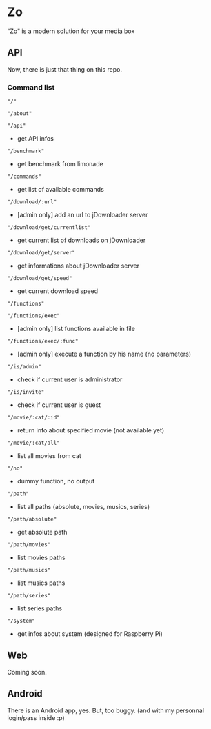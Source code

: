 Zo
==

“Zo" is a modern solution for your media box





API
---

Now, there is just that thing on this repo.



### Command list

~~~~~~~~~~~~~~~~~~~~~~~~~~~~~~~~~~~~~~~~~~~~~~~~~~~~~~~~~~~~~~~~~~~~~~~~~~~~~~~~
"/"
~~~~~~~~~~~~~~~~~~~~~~~~~~~~~~~~~~~~~~~~~~~~~~~~~~~~~~~~~~~~~~~~~~~~~~~~~~~~~~~~

~~~~~~~~~~~~~~~~~~~~~~~~~~~~~~~~~~~~~~~~~~~~~~~~~~~~~~~~~~~~~~~~~~~~~~~~~~~~~~~~
"/about"
~~~~~~~~~~~~~~~~~~~~~~~~~~~~~~~~~~~~~~~~~~~~~~~~~~~~~~~~~~~~~~~~~~~~~~~~~~~~~~~~

~~~~~~~~~~~~~~~~~~~~~~~~~~~~~~~~~~~~~~~~~~~~~~~~~~~~~~~~~~~~~~~~~~~~~~~~~~~~~~~~
"/api"
~~~~~~~~~~~~~~~~~~~~~~~~~~~~~~~~~~~~~~~~~~~~~~~~~~~~~~~~~~~~~~~~~~~~~~~~~~~~~~~~

-   get API infos



~~~~~~~~~~~~~~~~~~~~~~~~~~~~~~~~~~~~~~~~~~~~~~~~~~~~~~~~~~~~~~~~~~~~~~~~~~~~~~~~
"/benchmark"
~~~~~~~~~~~~~~~~~~~~~~~~~~~~~~~~~~~~~~~~~~~~~~~~~~~~~~~~~~~~~~~~~~~~~~~~~~~~~~~~

-   get benchmark from limonade



~~~~~~~~~~~~~~~~~~~~~~~~~~~~~~~~~~~~~~~~~~~~~~~~~~~~~~~~~~~~~~~~~~~~~~~~~~~~~~~~
"/commands"
~~~~~~~~~~~~~~~~~~~~~~~~~~~~~~~~~~~~~~~~~~~~~~~~~~~~~~~~~~~~~~~~~~~~~~~~~~~~~~~~

-   get list of available commands



~~~~~~~~~~~~~~~~~~~~~~~~~~~~~~~~~~~~~~~~~~~~~~~~~~~~~~~~~~~~~~~~~~~~~~~~~~~~~~~~
"/download/:url"
~~~~~~~~~~~~~~~~~~~~~~~~~~~~~~~~~~~~~~~~~~~~~~~~~~~~~~~~~~~~~~~~~~~~~~~~~~~~~~~~

-   [admin only] add an url to jDownloader server



~~~~~~~~~~~~~~~~~~~~~~~~~~~~~~~~~~~~~~~~~~~~~~~~~~~~~~~~~~~~~~~~~~~~~~~~~~~~~~~~
"/download/get/currentlist"
~~~~~~~~~~~~~~~~~~~~~~~~~~~~~~~~~~~~~~~~~~~~~~~~~~~~~~~~~~~~~~~~~~~~~~~~~~~~~~~~

-   get current list of downloads on jDownloader



~~~~~~~~~~~~~~~~~~~~~~~~~~~~~~~~~~~~~~~~~~~~~~~~~~~~~~~~~~~~~~~~~~~~~~~~~~~~~~~~
"/download/get/server"
~~~~~~~~~~~~~~~~~~~~~~~~~~~~~~~~~~~~~~~~~~~~~~~~~~~~~~~~~~~~~~~~~~~~~~~~~~~~~~~~

-   get informations about jDownloader server



~~~~~~~~~~~~~~~~~~~~~~~~~~~~~~~~~~~~~~~~~~~~~~~~~~~~~~~~~~~~~~~~~~~~~~~~~~~~~~~~
"/download/get/speed"
~~~~~~~~~~~~~~~~~~~~~~~~~~~~~~~~~~~~~~~~~~~~~~~~~~~~~~~~~~~~~~~~~~~~~~~~~~~~~~~~

-   get current download speed



~~~~~~~~~~~~~~~~~~~~~~~~~~~~~~~~~~~~~~~~~~~~~~~~~~~~~~~~~~~~~~~~~~~~~~~~~~~~~~~~
"/functions"
~~~~~~~~~~~~~~~~~~~~~~~~~~~~~~~~~~~~~~~~~~~~~~~~~~~~~~~~~~~~~~~~~~~~~~~~~~~~~~~~

~~~~~~~~~~~~~~~~~~~~~~~~~~~~~~~~~~~~~~~~~~~~~~~~~~~~~~~~~~~~~~~~~~~~~~~~~~~~~~~~
"/functions/exec"
~~~~~~~~~~~~~~~~~~~~~~~~~~~~~~~~~~~~~~~~~~~~~~~~~~~~~~~~~~~~~~~~~~~~~~~~~~~~~~~~

-   [admin only] list functions available in file



~~~~~~~~~~~~~~~~~~~~~~~~~~~~~~~~~~~~~~~~~~~~~~~~~~~~~~~~~~~~~~~~~~~~~~~~~~~~~~~~
"/functions/exec/:func"
~~~~~~~~~~~~~~~~~~~~~~~~~~~~~~~~~~~~~~~~~~~~~~~~~~~~~~~~~~~~~~~~~~~~~~~~~~~~~~~~

-   [admin only] execute a function by his name (no parameters)



~~~~~~~~~~~~~~~~~~~~~~~~~~~~~~~~~~~~~~~~~~~~~~~~~~~~~~~~~~~~~~~~~~~~~~~~~~~~~~~~
"/is/admin"
~~~~~~~~~~~~~~~~~~~~~~~~~~~~~~~~~~~~~~~~~~~~~~~~~~~~~~~~~~~~~~~~~~~~~~~~~~~~~~~~

-   check if current user is administrator



~~~~~~~~~~~~~~~~~~~~~~~~~~~~~~~~~~~~~~~~~~~~~~~~~~~~~~~~~~~~~~~~~~~~~~~~~~~~~~~~
"/is/invite"
~~~~~~~~~~~~~~~~~~~~~~~~~~~~~~~~~~~~~~~~~~~~~~~~~~~~~~~~~~~~~~~~~~~~~~~~~~~~~~~~

-   check if current user is guest



~~~~~~~~~~~~~~~~~~~~~~~~~~~~~~~~~~~~~~~~~~~~~~~~~~~~~~~~~~~~~~~~~~~~~~~~~~~~~~~~
"/movie/:cat/:id"
~~~~~~~~~~~~~~~~~~~~~~~~~~~~~~~~~~~~~~~~~~~~~~~~~~~~~~~~~~~~~~~~~~~~~~~~~~~~~~~~

-   return info about specified movie (not available yet)



~~~~~~~~~~~~~~~~~~~~~~~~~~~~~~~~~~~~~~~~~~~~~~~~~~~~~~~~~~~~~~~~~~~~~~~~~~~~~~~~
"/movie/:cat/all"
~~~~~~~~~~~~~~~~~~~~~~~~~~~~~~~~~~~~~~~~~~~~~~~~~~~~~~~~~~~~~~~~~~~~~~~~~~~~~~~~

-   list all movies from cat



~~~~~~~~~~~~~~~~~~~~~~~~~~~~~~~~~~~~~~~~~~~~~~~~~~~~~~~~~~~~~~~~~~~~~~~~~~~~~~~~
"/no"
~~~~~~~~~~~~~~~~~~~~~~~~~~~~~~~~~~~~~~~~~~~~~~~~~~~~~~~~~~~~~~~~~~~~~~~~~~~~~~~~

-   dummy function, no output



~~~~~~~~~~~~~~~~~~~~~~~~~~~~~~~~~~~~~~~~~~~~~~~~~~~~~~~~~~~~~~~~~~~~~~~~~~~~~~~~
"/path"
~~~~~~~~~~~~~~~~~~~~~~~~~~~~~~~~~~~~~~~~~~~~~~~~~~~~~~~~~~~~~~~~~~~~~~~~~~~~~~~~

-   list all paths (absolute, movies, musics, series)



~~~~~~~~~~~~~~~~~~~~~~~~~~~~~~~~~~~~~~~~~~~~~~~~~~~~~~~~~~~~~~~~~~~~~~~~~~~~~~~~
"/path/absolute"
~~~~~~~~~~~~~~~~~~~~~~~~~~~~~~~~~~~~~~~~~~~~~~~~~~~~~~~~~~~~~~~~~~~~~~~~~~~~~~~~

-   get absolute path



~~~~~~~~~~~~~~~~~~~~~~~~~~~~~~~~~~~~~~~~~~~~~~~~~~~~~~~~~~~~~~~~~~~~~~~~~~~~~~~~
"/path/movies"
~~~~~~~~~~~~~~~~~~~~~~~~~~~~~~~~~~~~~~~~~~~~~~~~~~~~~~~~~~~~~~~~~~~~~~~~~~~~~~~~

-   list movies paths



~~~~~~~~~~~~~~~~~~~~~~~~~~~~~~~~~~~~~~~~~~~~~~~~~~~~~~~~~~~~~~~~~~~~~~~~~~~~~~~~
"/path/musics"
~~~~~~~~~~~~~~~~~~~~~~~~~~~~~~~~~~~~~~~~~~~~~~~~~~~~~~~~~~~~~~~~~~~~~~~~~~~~~~~~

-   list musics paths



~~~~~~~~~~~~~~~~~~~~~~~~~~~~~~~~~~~~~~~~~~~~~~~~~~~~~~~~~~~~~~~~~~~~~~~~~~~~~~~~
"/path/series"
~~~~~~~~~~~~~~~~~~~~~~~~~~~~~~~~~~~~~~~~~~~~~~~~~~~~~~~~~~~~~~~~~~~~~~~~~~~~~~~~

-   list series paths



~~~~~~~~~~~~~~~~~~~~~~~~~~~~~~~~~~~~~~~~~~~~~~~~~~~~~~~~~~~~~~~~~~~~~~~~~~~~~~~~
"/system"
~~~~~~~~~~~~~~~~~~~~~~~~~~~~~~~~~~~~~~~~~~~~~~~~~~~~~~~~~~~~~~~~~~~~~~~~~~~~~~~~

-   get infos about system (designed for Raspberry Pi)





Web
---

Coming soon.





Android
-------

There is an Android app, yes. But, too buggy. (and with my personnal login/pass
inside :p)
